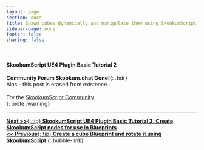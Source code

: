 ```yaml
---
layout: page
section: docs
title: Spawn cubes dynamically and manipulate them using SkookumScript
sidebar-page: none
footer: false
sharing: false

---
```


#### SkookumScript UE4 Plugin Basic Tutorial 2

__Community Forum Skookum.chat Gone!__{: .hdr}<br>
Alas - this post is erased from existence...<br/>
<br/>
Try the [SkookumScript Community](/community/).<br/>
{: .note .warning}


---
[**Next >>**{:.tip} **SkookumScript UE4 Plugin Basic Tutorial 3: Create SkookumScript nodes for use in Blueprints**](/docs/tutorials/create-skookumscript-nodes/)<br/>
[**<< Previous**{:.tip} **Create a cube Blueprint and rotate it using SkookumScript**](/docs/tutorials/create-rotate-cube/)
{:.bubble-link}
